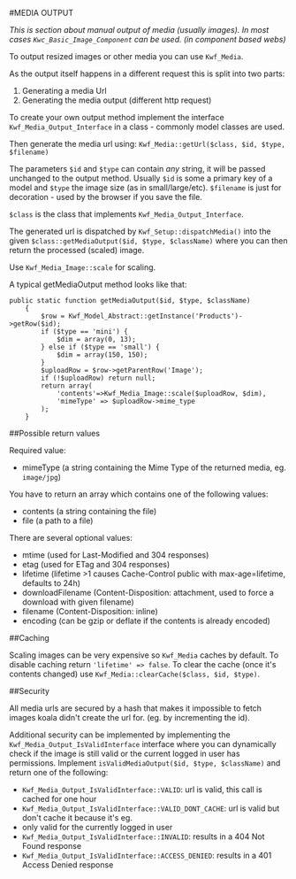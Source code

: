 #MEDIA OUTPUT

_This is section about manual output of media (usually images). 
In most cases `Kwc_Basic_Image_Component` can be used. (in component based webs)_

To output resized images or other media you can use `Kwf_Media`.

As the output itself happens in a different request this is split into two parts:

1. Generating a media Url
2. Generating the media output (different http request)

To create your own output method implement the interface `Kwf_Media_Output_Interface` in a class - 
commonly model classes are used.

Then generate the media url using: `Kwf_Media::getUrl($class, $id, $type, $filename)`

The parameters `$id` and `$type` can contain *any* string, it will be passed unchanged to the output method. 
Usually `$id` is some a primary key of a model and `$type` the image size (as in small/large/etc). `$filename`
is just for decoration - used by the browser if you save the file.

`$class` is the class that implements `Kwf_Media_Output_Interface`.

The generated url is dispatched by `Kwf_Setup::dispatchMedia()` into the given 
`$class::getMediaOutput($id, $type, $className)` where you can then return the processed (scaled) image.

Use `Kwf_Media_Image::scale` for scaling.

A typical getMediaOutput method looks like that:

    public static function getMediaOutput($id, $type, $className)
        {
            $row = Kwf_Model_Abstract::getInstance('Products')->getRow($id);
            if ($type == 'mini') {
                $dim = array(0, 13);
            } else if ($type == 'small') {
                $dim = array(150, 150);
            }
            $uploadRow = $row->getParentRow('Image');
            if (!$uploadRow) return null;
            return array(
                'contents'=>Kwf_Media_Image::scale($uploadRow, $dim),
                'mimeType' => $uploadRow->mime_type
            );
        }
        
##Possible return values
        
Required value:

* mimeType (a string containing the Mime Type of the returned media, eg. `image/jpg`)

You have to return an array which contains one of the following values:

* contents (a string containing the file)
* file (a path to a file)

There are several optional values:

* mtime (used for Last-Modified and 304 responses)
* etag (used for ETag and 304 responses)
* lifetime (lifetime >1 causes Cache-Control public with max-age=lifetime, defaults to 24h)
* downloadFilename (Content-Disposition: attachment, used to force a download with given filename)
* filename (Content-Disposition: inline)
* encoding (can be gzip or deflate if the contents is already encoded)   
     
     
##Caching

Scaling images can be very expensive so `Kwf_Media` caches by default. To disable caching return `'lifetime' => false`. 
To clear the cache (once it's contents changed) use `Kwf_Media::clearCache($class, $id, $type)`.

##Security

All media urls are secured by a hash that makes it impossible to fetch images koala didn't create the url for. 
(eg. by incrementing the id).

Additional security can be implemented by implementing the `Kwf_Media_Output_IsValidInterface` interface where you can 
dynamically check if the image is still valid or the current logged in user has permissions. 
Implement `isValidMediaOutput($id, $type, $className)` and return one of the following:

* `Kwf_Media_Output_IsValidInterface::VALID`: url is valid, this call is cached for one hour
* `Kwf_Media_Output_IsValidInterface::VALID_DONT_CACHE`: url is valid but don't cache it because it's eg. 
* only valid for the currently logged in user
* `Kwf_Media_Output_IsValidInterface::INVALID`: results in a 404 Not Found response
* `Kwf_Media_Output_IsValidInterface::ACCESS_DENIED`: results in a 401 Access Denied response
